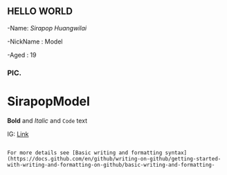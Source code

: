 ## HELLO WORLD

-Name: _Sirapop Huangwilai_

-NickName : Model

-Aged : 19

### PIC.

# SirapopModel


**Bold** and _Italic_ and `Code` text

IG: [Link](url)
```

For more details see [Basic writing and formatting syntax](https://docs.github.com/en/github/writing-on-github/getting-started-with-writing-and-formatting-on-github/basic-writing-and-formatting-
